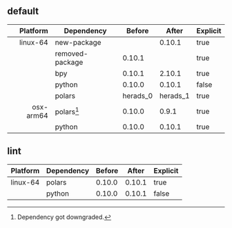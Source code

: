 ## default

| Platform | Dependency | Before | After | Explicit |
| -: | - | - | - | - |
| linux-64 | new-package |  | 0.10.1 | true |
|| removed-package | 0.10.1 |  | true |
|| bpy | 0.10.1 | 2.10.1 | true |
|| python | 0.10.0 | 0.10.1 | false |
|| polars | herads_0 | herads_1 | true |
| osx-arm64 | polars[^2] | 0.10.0 | 0.9.1 | true |
|| python | 0.10.0 | 0.10.1 | true |

## lint

| Platform | Dependency | Before | After | Explicit |
| -: | - | - | - | - |
| linux-64 | polars | 0.10.0 | 0.10.1 | true |
|| python | 0.10.0 | 0.10.1 | false |

[^1]: *Cursive* means explicit dependency.
[^2]: Dependency got downgraded.
